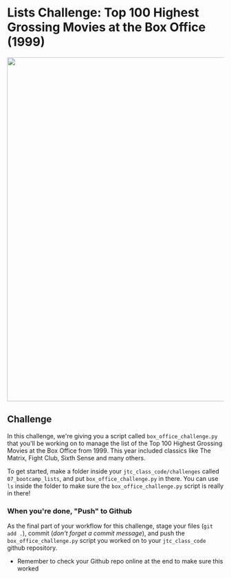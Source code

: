# Lists Challenge: Top 100 Highest Grossing Movies at the Box Office (1999)

<img src="https://cdn.vox-cdn.com/thumbor/qrNBEI7OzwHfwJ5VsGU2Mvlzceo=/0x0:3200x1800/3320x1868/filters:focal(1344x644:1856x1156):format(webp)/cdn.vox-cdn.com/uploads/chorus_image/image/63301412/99_movies_pt_2_1.0.jpg" width="800">

## Challenge

In this challenge, we're giving you a script called `box_office_challenge.py` that you'll be working on to manage the list of the Top 100 Highest Grossing Movies at the Box Office from 1999. This year included classics like The Matrix, Fight Club, Sixth Sense and many others.

To get started, make a folder inside your `jtc_class_code/challenges` called `07_bootcamp_lists`, and put `box_office_challenge.py` in there. You can use `ls` inside the folder to make sure the `box_office_challenge.py` script is really in there!

### When you're done, "Push" to Github

As the final part of your workflow for this challenge, stage your files (`git add .`), commit (_don't forget a commit message_), and push the `box_office_challenge.py` script you worked on to your `jtc_class_code` github repository.

- Remember to check your Github repo online at the end to make sure this worked
